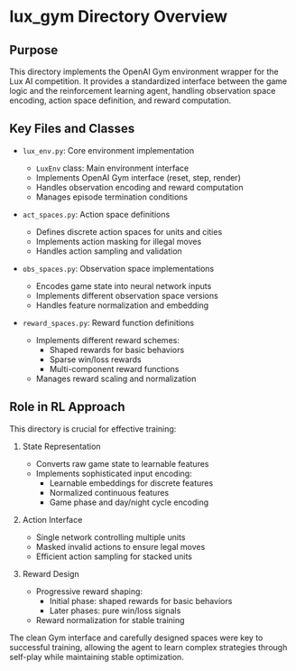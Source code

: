 # lux_gym Directory Overview

## Purpose
This directory implements the OpenAI Gym environment wrapper for the Lux AI competition. It provides a standardized interface between the game logic and the reinforcement learning agent, handling observation space encoding, action space definition, and reward computation.

## Key Files and Classes
- `lux_env.py`: Core environment implementation
  - `LuxEnv` class: Main environment interface
  - Implements OpenAI Gym interface (reset, step, render)
  - Handles observation encoding and reward computation
  - Manages episode termination conditions

- `act_spaces.py`: Action space definitions
  - Defines discrete action spaces for units and cities
  - Implements action masking for illegal moves
  - Handles action sampling and validation

- `obs_spaces.py`: Observation space implementations
  - Encodes game state into neural network inputs
  - Implements different observation space versions
  - Handles feature normalization and embedding

- `reward_spaces.py`: Reward function definitions
  - Implements different reward schemes:
    - Shaped rewards for basic behaviors
    - Sparse win/loss rewards
    - Multi-component reward functions
  - Manages reward scaling and normalization

## Role in RL Approach
This directory is crucial for effective training:

1. State Representation
   - Converts raw game state to learnable features
   - Implements sophisticated input encoding:
     - Learnable embeddings for discrete features
     - Normalized continuous features
     - Game phase and day/night cycle encoding

2. Action Interface
   - Single network controlling multiple units
   - Masked invalid actions to ensure legal moves
   - Efficient action sampling for stacked units

3. Reward Design
   - Progressive reward shaping:
     - Initial phase: shaped rewards for basic behaviors
     - Later phases: pure win/loss signals
   - Reward normalization for stable training

The clean Gym interface and carefully designed spaces were key to successful training, allowing the agent to learn complex strategies through self-play while maintaining stable optimization.
